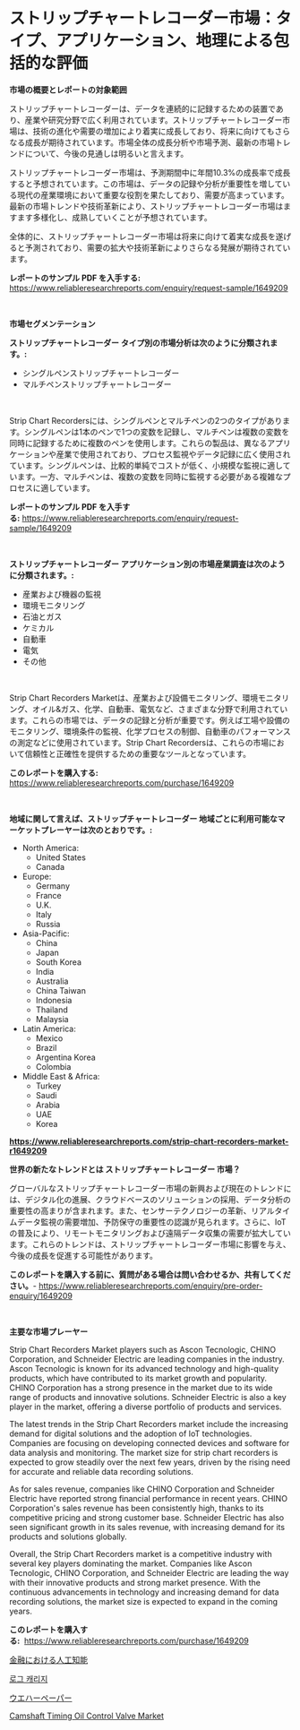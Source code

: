 <p><h1>ストリップチャートレコーダー市場：タイプ、アプリケーション、地理による包括的な評価</h1></p><p><strong>市場の概要とレポートの対象範囲</strong></p>
<p><p>ストリップチャートレコーダーは、データを連続的に記録するための装置であり、産業や研究分野で広く利用されています。ストリップチャートレコーダー市場は、技術の進化や需要の増加により着実に成長しており、将来に向けてもさらなる成長が期待されています。市場全体の成長分析や市場予測、最新の市場トレンドについて、今後の見通しは明るいと言えます。</p><p>ストリップチャートレコーダー市場は、予測期間中に年間10.3%の成長率で成長すると予想されています。この市場は、データの記録や分析が重要性を増している現代の産業環境において重要な役割を果たしており、需要が高まっています。最新の市場トレンドや技術革新により、ストリップチャートレコーダー市場はますます多様化し、成熟していくことが予想されています。</p><p>全体的に、ストリップチャートレコーダー市場は将来に向けて着実な成長を遂げると予測されており、需要の拡大や技術革新によりさらなる発展が期待されています。</p></p>
<p><strong>レポートのサンプル PDF を入手する:</strong> <a href="https://www.reliableresearchreports.com/enquiry/request-sample/1649209">https://www.reliableresearchreports.com/enquiry/request-sample/1649209</a></p>
<p>&nbsp;</p>
<p><strong>市場セグメンテーション</strong></p>
<p><strong>ストリップチャートレコーダー タイプ別の市場分析は次のように分類されます。:</strong></p>
<p><ul><li>シングルペンストリップチャートレコーダー</li><li>マルチペンストリップチャートレコーダー</li></ul></p>
<p>&nbsp;</p>
<p><p>Strip Chart Recordersには、シングルペンとマルチペンの2つのタイプがあります。シングルペンは1本のペンで1つの変数を記録し、マルチペンは複数の変数を同時に記録するために複数のペンを使用します。これらの製品は、異なるアプリケーションや産業で使用されており、プロセス監視やデータ記録に広く使用されています。シングルペンは、比較的単純でコストが低く、小規模な監視に適しています。一方、マルチペンは、複数の変数を同時に監視する必要がある複雑なプロセスに適しています。</p></p>
<p><strong>レポートのサンプル PDF を入手する:</strong>&nbsp;<a href="https://www.reliableresearchreports.com/enquiry/request-sample/1649209">https://www.reliableresearchreports.com/enquiry/request-sample/1649209</a></p>
<p>&nbsp;</p>
<p><strong> ストリップチャートレコーダー アプリケーション別の市場産業調査は次のように分類されます。:</strong></p>
<p><ul><li>産業および機器の監視</li><li>環境モニタリング</li><li>石油とガス</li><li>ケミカル</li><li>自動車</li><li>電気</li><li>その他</li></ul></p>
<p>&nbsp;</p>
<p><p>Strip Chart Recorders Marketは、産業および設備モニタリング、環境モニタリング、オイル&ガス、化学、自動車、電気など、さまざまな分野で利用されています。これらの市場では、データの記録と分析が重要です。例えば工場や設備のモニタリング、環境条件の監視、化学プロセスの制御、自動車のパフォーマンスの測定などに使用されています。Strip Chart Recordersは、これらの市場において信頼性と正確性を提供するための重要なツールとなっています。</p></p>
<p><strong>このレポートを購入する:</strong>&nbsp; <a href="https://www.reliableresearchreports.com/purchase/1649209">https://www.reliableresearchreports.com/purchase/1649209</a></p>
<p>&nbsp;</p>
<p><strong>地域に関して言えば、ストリップチャートレコーダー 地域ごとに利用可能なマーケットプレーヤーは次のとおりです。:</strong></p>
<p><ul>
    <li>
        North America:
        <ul>
            <li>United States</li>
            <li>Canada</li>
        </ul>
    </li>
    <li>
        Europe:
        <ul>
            <li>Germany</li>
            <li>France</li>
            <li>U.K.</li>
            <li>Italy</li>
            <li>Russia</li>
        </ul>
    </li>
    <li>
        Asia-Pacific:
        <ul>
            <li>China</li>
            <li>Japan</li>
            <li>South Korea</li>
            <li>India</li>
            <li>Australia</li>
            <li>China Taiwan</li>
            <li>Indonesia</li>
            <li>Thailand</li>
            <li>Malaysia</li>
        </ul>
    </li>
    <li>
        Latin America:
        <ul>
            <li>Mexico</li>
            <li>Brazil</li>
            <li>Argentina Korea</li>
            <li>Colombia</li>
        </ul>
    </li>
    <li>
        Middle East & Africa:
        <ul>
            <li>Turkey</li>
            <li>Saudi</li>
            <li>Arabia</li>
            <li>UAE</li>
            <li>Korea</li>
        </ul>
    </li>
    </ul></p>
<p><strong><a href="https://www.reliableresearchreports.com/strip-chart-recorders-market-r1649209">https://www.reliableresearchreports.com/strip-chart-recorders-market-r1649209</a></strong>&nbsp;</p>
<p><strong>世界の新たなトレンドとは ストリップチャートレコーダー 市場？</strong></p>
<p><p>グローバルなストリップチャートレコーダー市場の新興および現在のトレンドには、デジタル化の進展、クラウドベースのソリューションの採用、データ分析の重要性の高まりが含まれます。また、センサーテクノロジーの革新、リアルタイムデータ監視の需要増加、予防保守の重要性の認識が見られます。さらに、IoTの普及により、リモートモニタリングおよび遠隔データ収集の需要が拡大しています。これらのトレンドは、ストリップチャートレコーダー市場に影響を与え、今後の成長を促進する可能性があります。</p></p>
<p><strong>このレポートを購入する前に、質問がある場合は問い合わせるか、共有してください。</strong>- <a href="https://www.reliableresearchreports.com/enquiry/pre-order-enquiry/1649209">https://www.reliableresearchreports.com/enquiry/pre-order-enquiry/1649209</a></p>
<p>&nbsp;</p>
<p><strong>主要な市場プレーヤー</strong></p>
<p><p>Strip Chart Recorders Market players such as Ascon Tecnologic, CHINO Corporation, and Schneider Electric are leading companies in the industry. Ascon Tecnologic is known for its advanced technology and high-quality products, which have contributed to its market growth and popularity. CHINO Corporation has a strong presence in the market due to its wide range of products and innovative solutions. Schneider Electric is also a key player in the market, offering a diverse portfolio of products and services.</p><p>The latest trends in the Strip Chart Recorders market include the increasing demand for digital solutions and the adoption of IoT technologies. Companies are focusing on developing connected devices and software for data analysis and monitoring. The market size for strip chart recorders is expected to grow steadily over the next few years, driven by the rising need for accurate and reliable data recording solutions.</p><p>As for sales revenue, companies like CHINO Corporation and Schneider Electric have reported strong financial performance in recent years. CHINO Corporation's sales revenue has been consistently high, thanks to its competitive pricing and strong customer base. Schneider Electric has also seen significant growth in its sales revenue, with increasing demand for its products and solutions globally.</p><p>Overall, the Strip Chart Recorders market is a competitive industry with several key players dominating the market. Companies like Ascon Tecnologic, CHINO Corporation, and Schneider Electric are leading the way with their innovative products and strong market presence. With the continuous advancements in technology and increasing demand for data recording solutions, the market size is expected to expand in the coming years.</p></p>
<p><strong>このレポートを購入する:</strong>&nbsp;&nbsp;<a href="https://www.reliableresearchreports.com/purchase/1649209">https://www.reliableresearchreports.com/purchase/1649209</a></p>
<p><p><a href="https://medium.com/@spencerremin6/%E3%83%95%E3%82%A1%E3%82%A4%E3%83%8A%E3%83%B3%E3%82%B9%E5%88%86%E9%87%8E%E3%81%AB%E3%81%8A%E3%81%91%E3%82%8B%E4%BA%BA%E5%B7%A5%E7%9F%A5%E8%83%BD%E5%B8%82%E5%A0%B4%E3%81%AE%E5%88%86%E6%9E%90-cagr-%E5%B8%82%E5%A0%B4%E3%82%BB%E3%82%B0%E3%83%A1%E3%83%B3%E3%83%86%E3%83%BC%E3%82%B7%E3%83%A7%E3%83%B3-%E4%B8%A6%E3%81%B3%E3%81%AB%E3%82%B0%E3%83%AD%E3%83%BC%E3%83%90%E3%83%AB%E7%94%A3%E6%A5%AD%E3%81%AE%E6%A6%82%E8%A6%81-4e2242a133a1">金融における人工知能</a></p><p><a href="https://medium.com/@honeypie6456/%EB%A1%9C%EA%B7%B8-%EC%BA%90%EB%A6%AC%EC%A7%80-%EC%8B%9C%EC%9E%A5%EC%9D%80-%EC%8B%9C%EC%9E%A5-%EC%A0%90%EC%9C%A0%EC%9C%A8-%EC%8B%9C%EC%9E%A5-%EB%8F%99%ED%96%A5-%EB%B0%8F-%EC%8B%9C%EC%9E%A5-%EC%84%B1%EC%9E%A5%EC%97%90-%EB%8C%80%ED%95%9C-%EC%A0%95%EB%B3%B4%EB%A5%BC-%EC%A0%9C%EA%B3%B5%ED%95%A9%EB%8B%88%EB%8B%A4-3d63c5e3f7e2">로그 캐리지</a></p><p><a href="https://medium.com/@vanessa.grant665567/2024%E5%B9%B4%E3%81%8B%E3%82%892031%E5%B9%B4%E3%81%BE%E3%81%A7%E3%81%AE%E6%9C%9F%E9%96%93%E3%81%AB%E4%BA%88%E6%B8%AC%E3%81%95%E3%82%8C%E3%82%8B%E3%82%A6%E3%82%A8%E3%83%8F%E3%83%BC%E3%83%9A%E3%83%BC%E3%83%91%E3%83%BC%E5%B8%82%E5%A0%B4%E5%88%86%E6%9E%90%E3%81%A8%E3%82%B5%E3%82%A4%E3%82%BA-4386ffa6f953">ウエハーペーパー</a></p><p><a href="https://github.com/kathiaseamanalvaradovlprc2h/Market-Research-Report-List-2/blob/main/camshaft-timing-oil-control-valve-market.md">Camshaft Timing Oil Control Valve Market</a></p></p>